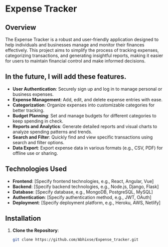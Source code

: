 # Expense Tracker

## Overview

The Expense Tracker is a robust and user-friendly application designed to help individuals and businesses manage and monitor their finances effectively. This project aims to simplify the process of tracking expenses, categorizing transactions, and generating insightful reports, making it easier for users to maintain financial control and make informed decisions.

## In the future, I will add these features.

- **User Authentication**: Securely sign up and log in to manage personal or business expenses.
- **Expense Management**: Add, edit, and delete expense entries with ease.
- **Categorization**: Organize expenses into customizable categories for better tracking.
- **Budget Planning**: Set and manage budgets for different categories to keep spending in check.
- **Reports and Analytics**: Generate detailed reports and visual charts to analyze spending patterns and trends.
- **Search and Filter**: Quickly find and view specific transactions using search and filter options.
- **Data Export**: Export expense data in various formats (e.g., CSV, PDF) for offline use or sharing.

## Technologies Used

- **Frontend**: [Specify frontend technologies, e.g., React, Angular, Vue]
- **Backend**: [Specify backend technologies, e.g., Node.js, Django, Flask]
- **Database**: [Specify database, e.g., MongoDB, PostgreSQL, MySQL]
- **Authentication**: [Specify authentication method, e.g., JWT, OAuth]
- **Deployment**: [Specify deployment platform, e.g., Heroku, AWS, Netlify]

## Installation

1. **Clone the Repository**:
   ```bash
   git clone https://github.com/Abhixse/Expense_tracker.git
